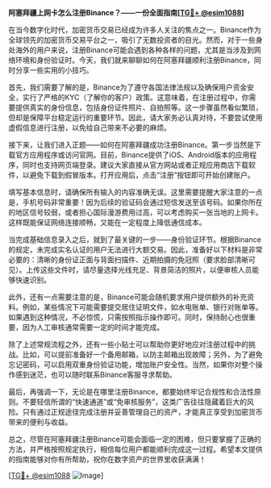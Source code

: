 **阿塞拜疆上网卡怎么注册Binance？——一份全面指南[[TG💪+ @esim1088](https://t.me/s/esim1088)]**

在当今数字化时代，加密货币交易已经成为许多人关注的焦点之一。Binance作为全球领先的加密货币交易平台之一，吸引了无数投资者的目光。然而，对于一些身处海外的用户来说，注册Binance可能会遇到各种各样的问题，尤其是当涉及到网络环境和身份验证时。今天，我们就来聊聊如何在阿塞拜疆顺利注册Binance，同时分享一些实用的小技巧。

首先，我们需要了解的是，Binance为了遵守各国法律法规以及确保用户资金安全，实行了严格的KYC（了解你的客户）政策。这意味着，在注册过程中，你需要提供真实的身份信息，包括身份证件照片、自拍照等。这一步骤虽然看似繁琐，但却是保障平台稳定运行的重要环节。因此，请大家务必认真对待，不要尝试使用虚假信息进行注册，以免给自己带来不必要的麻烦。

接下来，让我们进入正题——如何在阿塞拜疆成功注册Binance。第一步当然是下载官方应用程序或访问官网。目前，Binance提供了iOS、Android版本的应用程序，同时也支持网页端登录。建议大家直接从官方网站或者正规应用商店下载软件，以避免下载到假冒版本。打开应用后，点击“注册”按钮即可开始创建账户。

填写基本信息时，请确保所有输入的内容准确无误。这里需要提醒大家注意的一点是，手机号码非常重要！因为后续的验证码会通过短信发送至该号码。如果你所在的地区信号较弱，或者担心国际漫游费用过高，可以考虑购买一张当地的上网卡。这样既能保证网络连接顺畅，又能在一定程度上降低通信成本。

当完成基础信息录入之后，就到了最关键的一步——身份验证环节。根据Binance的规定，未完成实名认证的用户无法进行大额交易。因此，准备好以下材料是非常必要的：清晰的身份证正面与背面扫描件、近期拍摄的免冠照（要求脸部清晰可见）。上传这些文件时，请尽量选择光线充足、背景简洁的照片，以便审核人员能够快速识别。

此外，还有一点需要注意的是，Binance可能会随机要求用户提供额外的补充资料。例如，某些情况下可能需要提交居住证明文件，如水电账单、银行对账单等。如果遇到这种情况，不必惊慌，只需按照指示操作即可。同时，保持耐心也很重要，因为人工审核通常需要一定的时间才能完成。

除了上述常规流程之外，还有一些小贴士可以帮助你更好地应对注册过程中的挑战。比如，可以提前准备好一个备用邮箱，以防主邮箱出现故障；另外，为了避免忘记密码，可以启用双重身份验证功能，增加账户安全性。当然，如果你对整个操作感到迷茫，也可以随时联系Binance客服寻求帮助。

最后，再强调一下，无论是在哪里注册Binance，都要始终牢记合规性和合法性原则。不要轻信所谓的“快速通道”或“免审核服务”，这类广告往往隐藏着巨大的风险。只有通过正规途径完成注册并妥善管理自己的资产，才能真正享受到加密货币带来的便利与收益。

总之，尽管在阿塞拜疆注册Binance可能会面临一定的困难，但只要掌握了正确的方法，并严格按照规定执行，相信每位用户都能顺利完成这一过程。希望本文提供的指南能够对你有所帮助，祝你在数字资产的世界里收获满满！

[[TG💪+ @esim1088](https://t.me/s/esim1088) ![Image](https://i.postimg.cc/4NQfJmqS/Snipaste-2025-05-13-00-14-12.png)]